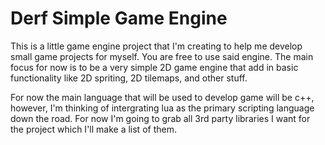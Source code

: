 # Derf Simple Game Engine

This is a little game engine project that I'm creating to help me develop small game projects
for myself. You are free to use said engine. The main focus for now is to be a very simple 2D
game engine that add in basic functionality like 2D spriting, 2D tilemaps, and other stuff. 

For now the main language that will be used to develop game will be c++, however, I'm thinking of
intergrating lua as the primary scripting language down the road. For now I'm going to grab all
3rd party libraries I want for the project which I'll make a list of them.

